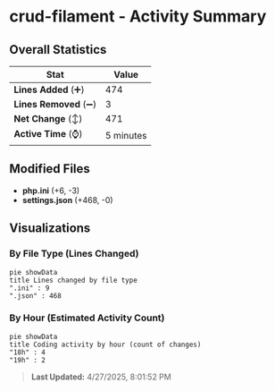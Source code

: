 # crud-filament - Activity Summary 

## Overall Statistics

| Stat                   | Value                                                             |
| ---------------------- | ----------------------------------------------------------------- |
| **Lines Added** (➕)   | 474                                          |
| **Lines Removed** (➖) | 3                                        |
| **Net Change** (↕)    | 471                |
| **Active Time** (⌚)   | 5 minutes |


## Modified Files
- **php.ini** (+6, -3)
- **settings.json** (+468, -0)

## Visualizations

### By File Type (Lines Changed)

```mermaid
pie showData
title Lines changed by file type
".ini" : 9
".json" : 468
```

### By Hour (Estimated Activity Count)

```mermaid
pie showData
title Coding activity by hour (count of changes)
"18h" : 4
"19h" : 2
```


> **Last Updated:** 4/27/2025, 8:01:52 PM